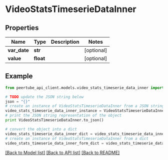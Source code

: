 # VideoStatsTimeserieDataInner


## Properties
Name | Type | Description | Notes
------------ | ------------- | ------------- | -------------
**var_date** | **str** |  | [optional] 
**value** | **float** |  | [optional] 

## Example

```python
from peertube_api_client.models.video_stats_timeserie_data_inner import VideoStatsTimeserieDataInner

# TODO update the JSON string below
json = "{}"
# create an instance of VideoStatsTimeserieDataInner from a JSON string
video_stats_timeserie_data_inner_instance = VideoStatsTimeserieDataInner.from_json(json)
# print the JSON string representation of the object
print VideoStatsTimeserieDataInner.to_json()

# convert the object into a dict
video_stats_timeserie_data_inner_dict = video_stats_timeserie_data_inner_instance.to_dict()
# create an instance of VideoStatsTimeserieDataInner from a dict
video_stats_timeserie_data_inner_form_dict = video_stats_timeserie_data_inner.from_dict(video_stats_timeserie_data_inner_dict)
```
[[Back to Model list]](../README.md#documentation-for-models) [[Back to API list]](../README.md#documentation-for-api-endpoints) [[Back to README]](../README.md)


